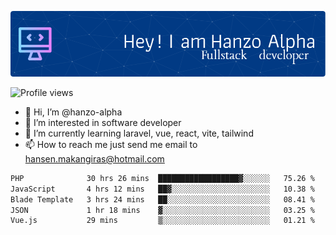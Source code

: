 ![Header](./github-header-image.png)

![Profile views](https://gpvc.arturio.dev/hanzo-alpha)

- 👋 Hi, I’m @hanzo-alpha
- 👀 I’m interested in software developer
- 🌱 I’m currently learning laravel, vue, react, vite, tailwind
- 📫 How to reach me just send me email to hansen.makangiras@hotmail.com 

<!---
hanzo-alpha/hanzo-alpha is a ✨ special ✨ repository because its `README.md` (this file) appears on your GitHub profile.
You can click the Preview link to take a look at your changes.
--->

<!--START_SECTION:waka-->

```txt
PHP              30 hrs 26 mins  ██████████████████▓░░░░░░   75.26 %
JavaScript       4 hrs 12 mins   ██▓░░░░░░░░░░░░░░░░░░░░░░   10.38 %
Blade Template   3 hrs 24 mins   ██░░░░░░░░░░░░░░░░░░░░░░░   08.41 %
JSON             1 hr 18 mins    ▓░░░░░░░░░░░░░░░░░░░░░░░░   03.25 %
Vue.js           29 mins         ▒░░░░░░░░░░░░░░░░░░░░░░░░   01.21 %
```

<!--END_SECTION:waka-->
